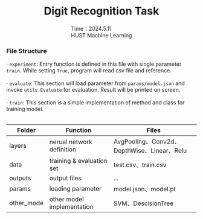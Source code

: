 # <center>Digit Recognition Task</center>
<div style="text-align: center;">
    <div style="display: inline-block; text-align: left;">
        Time：2024.5.11<br>
        HUST Machine Learning
    </div>
</div>

### File Structure<br>
· `experiment`: Entry function is defined in this file with single parameter `train`. While setting `True`, program will read csv file and reference.<br><br>
· `evaluate`: This section will load parameter from `params/model.json` and invoke `utils.Evaluate` for evaluation. Result will be printed on screen.<br><br>
· `train`: This section is a simple implementation of method and class for training model.<br><br>

| Folder     | Function      | Files                                                                  |
|------------|---------------|------------------------------------------------------------------------|
| layers     | nerual network definition       | AvgPooling、Conv2d、DepthWise、Linear、Relu                                | 
| data       | training & evaluation set     | test.csv、train.csv                                                     | 
| outputs    | output files  | ...                                                                    | 
| params     | loading parameter        | model.json、model.pt                                                    |  
| other_mode | other model implementation    | SVM、DescisionTree                                                      | 



